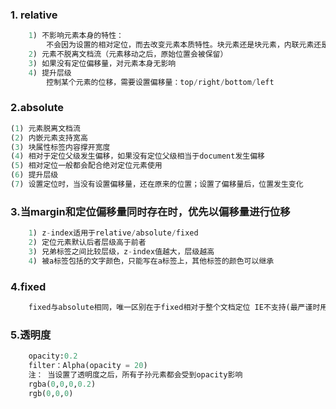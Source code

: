 ### 1. relative
``` python
    1) 不影响元素本身的特性：
        不会因为设置的相对定位，而去改变元素本质特性。块元素还是块元素，内联元素还是内联元素
    2) 元素不脱离文档流（元素移动之后，原始位置会被保留）
    3) 如果没有定位偏移量，对元素本身无影响
    4) 提升层级
        控制某个元素的位移，需要设置偏移量：top/right/bottom/left
```
### 2.absolute
``` python
(1) 元素脱离文档流
(2) 内嵌元素支持宽高
(3) 块属性标签内容撑开宽度
(4) 相对于定位父级发生偏移，如果没有定位父级相当于document发生偏移
(5) 相对定位一般都会配合绝对定位元素使用
(6) 提升层级
(7) 设置定位时，当没有设置偏移量，还在原来的位置；设置了偏移量后，位置发生变化
```
### 3.当margin和定位偏移量同时存在时，优先以偏移量进行位移
``` python
    1) z-index适用于relative/absolute/fixed
    2) 定位元素默认后者层级高于前者
    3) 兄弟标签之间比较层级，z-index值越大，层级越高
    4) 被a标签包括的文字颜色，只能写在a标签上，其他标签的颜色可以继承
```
### 4.fixed
``` python
    fixed与absolute相同，唯一区别在于fixed相对于整个文档定位 IE不支持(最严谨时用js实现)
```
### 5.透明度
``` python
    opacity:0.2
    filter：Alpha(opacity = 20)
    注： 当设置了透明度之后，所有子孙元素都会受到opacity影响
    rgba(0,0,0,0.2)
    rgb(0,0,0)
```

